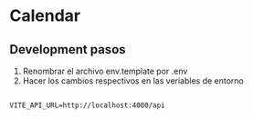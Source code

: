 # Calendar

## Development pasos 

1. Renombrar el archivo env.template por .env
2. Hacer los cambios respectivos en las veriables de entorno

```

VITE_API_URL=http://localhost:4000/api

```